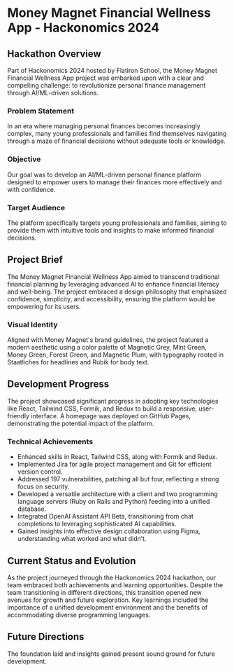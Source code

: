 # Money Magnet Financial Wellness App - Hackonomics 2024

## Hackathon Overview

Part of Hackonomics 2024 hosted by Flatiron School, the Money Magnet Financial Wellness App project was embarked upon with a clear and compelling challenge: to revolutionize personal finance management through AI/ML-driven solutions.

### Problem Statement

In an era where managing personal finances becomes increasingly complex, many young professionals and families find themselves navigating through a maze of financial decisions without adequate tools or knowledge.

### Objective

Our goal was to develop an AI/ML-driven personal finance platform designed to empower users to manage their finances more effectively and with confidence.

### Target Audience

The platform specifically targets young professionals and families, aiming to provide them with intuitive tools and insights to make informed financial decisions.

## Project Brief

The Money Magnet Financial Wellness App aimed to transcend traditional financial planning by leveraging advanced AI to enhance financial literacy and well-being. The project embraced a design philosophy that emphasized confidence, simplicity, and accessibility, ensuring the platform would be empowering for its users.

### Visual Identity

Aligned with Money Magnet's brand guidelines, the project featured a modern aesthetic using a color palette of Magnetic Grey, Mint Green, Money Green, Forest Green, and Magnetic Plum, with typography rooted in Staatliches for headlines and Rubik for body text.

## Development Progress

The project showcased significant progress in adopting key technologies like React, Tailwind CSS, Formik, and Redux to build a responsive, user-friendly interface. A homepage was deployed on GitHub Pages, demonstrating the potential impact of the platform.

### Technical Achievements

- Enhanced skills in React, Tailwind CSS, along with Formik and Redux.
- Implemented Jira for agile project management and Git for efficient version control.
- Addressed 197 vulnerabilities, patching all but four, reflecting a strong focus on security.
- Developed a versatile architecture with a client and two programming language servers (Ruby on Rails and Python) feeding into a unified database.
- Integrated OpenAI Assistant API Beta, transitioning from chat completions to leveraging sophisticated AI capabilities.
- Gained insights into effective design collaboration using Figma, understanding what worked and what didn’t.

## Current Status and Evolution

As the project journeyed through the Hackonomics 2024 hackathon, our team embraced both achievements and learning opportunities. Despite the team transitioning in different directions, this transition opened new avenues for growth and future exploration. Key learnings included the importance of a unified development environment and the benefits of accommodating diverse programming languages.

## Future Directions

The foundation laid and insights gained present sound ground for future development. 

